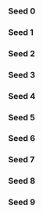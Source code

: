 ### Seed 0

### Seed 1

### Seed 2

### Seed 3

### Seed 4

### Seed 5

### Seed 6

### Seed 7

### Seed 8

### Seed 9
